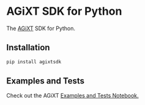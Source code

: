 # AGiXT SDK for Python
The [AGiXT](https://github.com/Josh-XT/AGiXT) SDK for Python.

## Installation
```bash
pip install agixtsdk
```

## Examples and Tests

Check out the AGiXT [Examples and Tests Notebook.](https://github.com/Josh-XT/AGiXT/blob/main/tests/tests.ipynb)